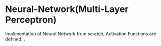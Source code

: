 # Neural-Network(Multi-Layer Perceptron)
Implimentation of Neural Network from scratch, 
Activation Functions are defined...
